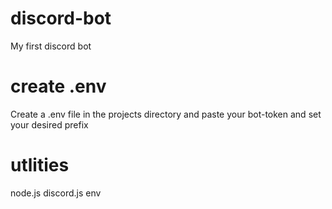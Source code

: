 # discord-bot
My first discord bot

# create .env
Create a .env file in the projects directory and paste your bot-token and set your desired prefix

# utlities
node.js discord.js env
